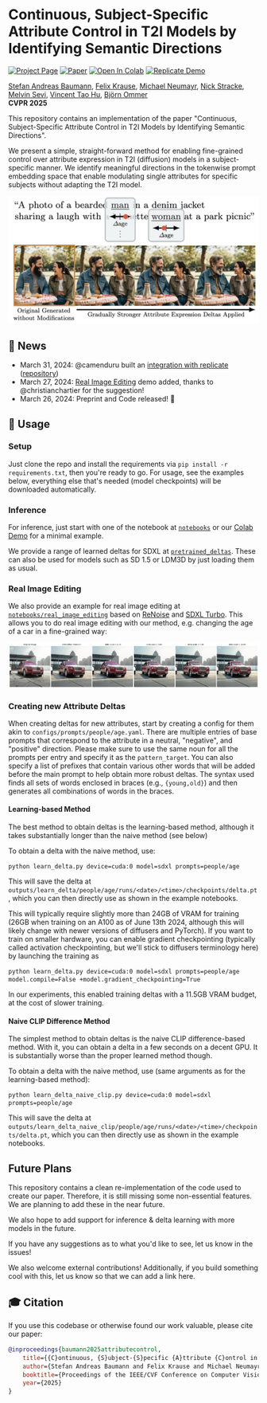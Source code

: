 # Continuous, Subject-Specific Attribute Control in T2I Models by Identifying Semantic Directions

[![Project Page](https://img.shields.io/badge/Project-Page-blue)](https://compvis.github.io/attribute-control/)
[![Paper](https://img.shields.io/badge/arXiv-PDF-b31b1b)](https://arxiv.org/abs/2403.17064)
[![Open In Colab](https://colab.research.google.com/assets/colab-badge.svg)](https://colab.research.google.com/github/CompVis/attribute-control/blob/main/notebooks/inference_sdxl_colab.ipynb)
[![Replicate Demo](https://img.shields.io/badge/Replicate-Demo%20&%20API%20by%20camenduru-blue)](https://replicate.com/camenduru/attribute-control)

[Stefan Andreas Baumann](https://stefan-baumann.eu/), [Felix Krause](https://www.linkedin.com/in/felixmkrause/), [Michael Neumayr](https://michaelnoi.github.io/), [Nick Stracke](https://de.linkedin.com/in/nick-stracke), [Melvin Sevi](https://melvinsevi.github.io/), [Vincent Tao Hu](https://taohu.me/), [Björn Ommer](https://ommer-lab.com/people/ommer/)\
**CVPR 2025**

This repository contains an implementation of the paper "Continuous, Subject-Specific Attribute Control in T2I Models by Identifying Semantic Directions".

We present a simple, straight-forward method for enabling fine-grained control over attribute expression in T2I (diffusion) models in a subject-specific manner.
We identify meaningful directions in the tokenwise prompt embedding space that enable modulating single attributes for specific subjects without adapting the T2I model.

![teaser](./docs/static/images/teaser.png)

## 📰 News
- March 31, 2024: @camenduru built an [integration with replicate](https://replicate.com/camenduru/attribute-control) ([repository](https://github.com/camenduru/attribute-control-replicate))
- March 27, 2024: [Real Image Editing](https://github.com/CompVis/attribute-control/tree/main/notebooks/real_image_editing) demo added, thanks to @christianchartier for the suggestion!
- March 26, 2024: Preprint and Code released! 🎉

## 🚀 Usage
### Setup
Just clone the repo and install the requirements via `pip install -r requirements.txt`, then you're ready to go. For usage, see the examples below, everything else that's needed (model checkpoints) will be downloaded automatically.

### Inference
For inference, just start with one of the notebook at [`notebooks`](https://github.com/CompVis/attribute-control/tree/main/notebooks) or our [Colab Demo](https://colab.research.google.com/github/CompVis/attribute-control/blob/main/notebooks/inference_sdxl_colab.ipynb) for a minimal example.

We provide a range of learned deltas for SDXL at [`pretrained_deltas`](https://github.com/CompVis/attribute-control/tree/main/pretrained_deltas). These can also be used for models such as SD 1.5 or LDM3D by just loading them as usual.

### Real Image Editing
We also provide an example for real image editing at [`notebooks/real_image_editing`](https://github.com/CompVis/attribute-control/tree/main/notebooks/real_image_editing) based on [ReNoise](https://garibida.github.io/ReNoise-Inversion/) and [SDXL Turbo](https://stability.ai/news/stability-ai-sdxl-turbo).
This allows you to do real image editing with our method, e.g. changing the age of a car in a fine-grained way:

![car age editing example](./docs/static/images/sdxl_turbo_renoise_editing.png)

### Creating new Attribute Deltas
When creating deltas for new attributes, start by creating a config for them akin to `configs/prompts/people/age.yaml`. There are multiple entries of base prompts that correspond to the attribute in a neutral, "negative", and "positive" direction. Please make sure to use the same noun for all the prompts per entry and specify it as the `pattern_target`.
You can also specify a list of prefixes that contain various other words that will be added before the main prompt to help obtain more robust deltas. The syntax used finds all sets of words enclosed in braces (e.g., `{young,old}`) and then generates all combinations of words in the braces.

#### Learning-based Method
The best method to obtain deltas is the learning-based method, although it takes substantially longer than the naive method (see below)

To obtain a delta with the naive method, use:
```shell
python learn_delta.py device=cuda:0 model=sdxl prompts=people/age
```
This will save the delta at `outputs/learn_delta/people/age/runs/<date>/<time>/checkpoints/delta.pt`, which you can then directly use as shown in the example notebooks.

This will typically require slightly more than 24GB of VRAM for training (26GB when training on an A100 as of June 13th 2024, although this will likely change with newer versions of diffusers and PyTorch). If you want to train on smaller hardware, you can enable gradient checkpointing (typically called activation checkpointing, but we'll stick to diffusers terminology here) by launching the training as
```shell
python learn_delta.py device=cuda:0 model=sdxl prompts=people/age model.compile=False +model.gradient_checkpointing=True
```
In our experiments, this enabled training deltas with a 11.5GB VRAM budget, at the cost of slower training.

#### Naive CLIP Difference Method
The simplest method to obtain deltas is the naive CLIP difference-based method. With it, you can obtain a delta in a few seconds on a decent GPU. It is substantially worse than the proper learned method though.

To obtain a delta with the naive method, use (same arguments as for the learning-based method):
```shell
python learn_delta_naive_clip.py device=cuda:0 model=sdxl prompts=people/age
```
This will save the delta at `outputs/learn_delta_naive_clip/people/age/runs/<date>/<time>/checkpoints/delta.pt`, which you can then directly use as shown in the example notebooks.

## Future Plans
This repository contains a clean re-implementation of the code used to create our paper. Therefore, it is still missing some non-essential features. We are planning to add these in the near future.

We also hope to add support for inference & delta learning with more models in the future.

If you have any suggestions as to what you'd like to see, let us know in the issues!

We also welcome external contributions! Additionally, if you build something cool with this, let us know so that we can add a link here.

## 🎓 Citation

If you use this codebase or otherwise found our work valuable, please cite our paper:

```bibtex
@inproceedings{baumann2025attributecontrol,
    title={{C}ontinuous, {S}ubject-{S}pecific {A}ttribute {C}ontrol in {T}2{I} {M}odels by {I}dentifying {S}emantic {D}irections},
    author={Stefan Andreas Baumann and Felix Krause and Michael Neumayr and Nick Stracke and Melvin Sevi and Vincent Tao Hu and Bj{\"o}rn Ommer},
    booktitle={Proceedings of the IEEE/CVF Conference on Computer Vision and Pattern Recognition},
    year={2025}
}
```
